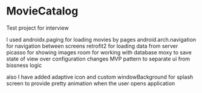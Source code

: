 # MovieCatalog
Test project for interview

I used 
  androidx.paging for loading movies by pages
  android.arch.navigation for navigation between screens
  retrofit2 for loading data from server
  picasso for showing images
  room for working with database
  moxy to save state of view over configuration changes
  MVP pattern to separate ui from bissness logic
  
also I have added adaptive icon and custom windowBackground for splash screen to provide pretty animation when the user opens application
  
